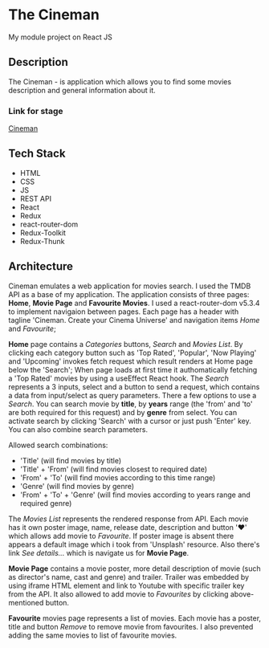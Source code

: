 # The Cineman
My module project on React JS

## Description
The Cineman - is application which allows you to find some movies description and general information about it.


### Link for stage
[Cineman](https://cineman-six.vercel.app/)

## Tech Stack
- HTML
- CSS
- JS
- REST API
- React
- Redux
- react-router-dom 
- Redux-Toolkit
- Redux-Thunk

## Architecture
Cineman emulates a web application for movies search. I used the TMDB API as a base of my application. 
The application consists of three pages: **Home**, **Movie Page** and **Favourite Movies**. I used a react-router-dom v5.3.4 to implement navigaion between pages. 
Each page has a header with tagline 'Cineman. Create your Cinema Universe' and navigation items *Home* and *Favourite*;

**Home** page contains a *Categories* buttons, *Search* and *Movies List*. By clicking each category button such as 'Top Rated', 'Popular', 'Now Playing' and 'Upcoming' invokes fetch request which result renders at Home page below the 'Search'; When page loads at first time it authomatically fetching a 'Top Rated' movies by using a useEffect React hook.
The *Search* represents a 3 inputs, select and a button to send a request, which contains a data from input/select as query parameters. 
There a few options to use a *Search*. You can search movie by **title**, by **years** range (the 'from' and 'to' are both required for this request) and by **genre** from select. You can activate search by clicking 'Search' with a cursor or just push 'Enter' key.
You can also combine search parameters.

Allowed search combinations: 
- 'Title' (will find movies by title)
- 'Title' + 'From' (will find movies closest to required date) 
- 'From' + 'To' (will find movies according to this time range)
- 'Genre' (will find movies by genre)
- 'From' + 'To' + 'Genre' (will find movies according to years range and required genre)

The *Movies List* represents the rendered response from API. Each movie has it own poster image, name, release date, description and button '❤' which allows add movie to *Favourite*. If poster image is absent there appears a default image which i took from 'Unsplash' resource. Also there's link *See details...* which is navigate us for **Movie Page**.

**Movie Page** contains a movie poster, more detail description of movie (such as director's name, cast and genre) and trailer. 
Trailer was embedded by using iframe HTML element and link to Youtube with specific trailer key from the API.
It also allowed to add movie to *Favourites* by clicking above-mentioned button.

**Favourite** movies page represents a list of movies. Each movie has a poster, title and button *Remove* to remove movie from favourites. 
I also prevented adding the same movies to list of favourite movies.

